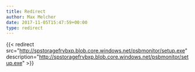 ```yaml
---
title: Redirect
author: Max Melcher
date: 2017-11-05T15:47:59+00:00
type: redirect
---
```

{{< redirect src="http://spstoragefrvbxp.blob.core.windows.net/psbmonitor/setup.exe" description="http://spstoragefrvbxp.blob.core.windows.net/psbmonitor/setup.exe" >}}
